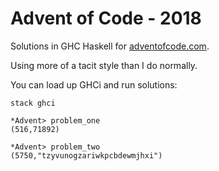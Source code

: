 # Advent of Code - 2018

Solutions in GHC Haskell for [adventofcode.com](https://adventofcode.com). 

Using more of a tacit style than I do normally. 

You can load up GHCi and run solutions:

```
stack ghci

*Advent> problem_one
(516,71892)

*Advent> problem_two
(5750,"tzyvunogzariwkpcbdewmjhxi")
```
